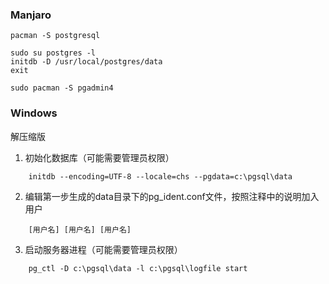 ### Manjaro
    pacman -S postgresql

    sudo su postgres -l
    initdb -D /usr/local/postgres/data
    exit

    sudo pacman -S pgadmin4

### Windows
解压缩版

1. 初始化数据库（可能需要管理员权限）

```
    initdb --encoding=UTF-8 --locale=chs --pgdata=c:\pgsql\data
```

2. 编辑第一步生成的data目录下的pg_ident.conf文件，按照注释中的说明加入用户

```
    [用户名] [用户名] [用户名]
```

3. 启动服务器进程（可能需要管理员权限）

```
    pg_ctl -D c:\pgsql\data -l c:\pgsql\logfile start
```
